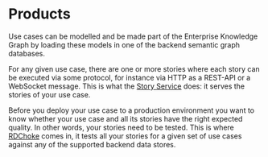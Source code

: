 # Products

Use cases can be modelled and be made part of the Enterprise Knowledge Graph
by loading these models in one of the backend semantic graph databases.

For any given use case, there are one or more stories where each story
can be executed via some protocol, for instance via HTTP as a REST-API
or a WebSocket message.
This is what the [Story Service](https://story-service.agnos.ai) does: 
it serves the stories of your use case.

Before you deploy your use case to a production environment you want
to know whether your use case and all its stories have the right
expected quality. In other words, your stories need to be tested.
This is where [RDChoke](https://rdchoke.agnos.ai) comes in, it tests
all your stories for a given set of use cases against any of the
supported backend data stores.

